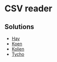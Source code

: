 # CSV reader

## Solutions
* [Hay](csvreader.py)
* [Koen](https://github.com/kvschaik/hu/blob/master/footballers.py)
* [Kolien](https://github.com/KolienPleijsant/master/blob/master/footballers.py)
* [Tycho](https://github.com/Thunderkings19/DDD2018/blob/master/footballers)